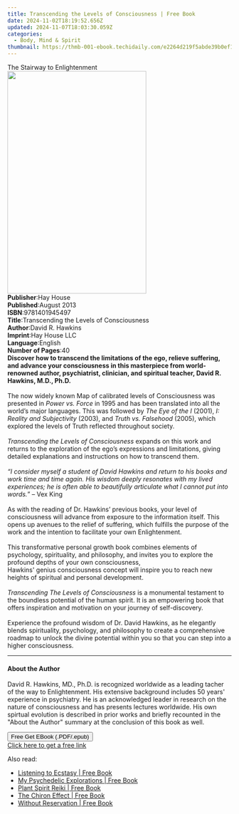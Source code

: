 ```yaml
---
title: Transcending the Levels of Consciousness | Free Book
date: 2024-11-02T18:19:52.656Z
updated: 2024-11-07T18:03:30.059Z
categories:
  - Body, Mind & Spirit
thumbnail: https://thmb-001-ebook.techidaily.com/e2264d219f5abde39b0ef11083f4bc4cba8f0f449064c266171264e740028a23.jpg
---
```

<main id="book-container">
  <div class="flex flex-col">
    <div class="book-brief flex-1 py-6 px-4 sm:p-6 md:py-10 md:px-8">
      <!-- brief-->
      <div class="book-brief-main">The Stairway to Enlightenment</div>
    </div>
    <div
      class="book-meta-info flex-1 grid gap-4 col-start-1 col-end-3 row-start-1 sm:mb-6 sm:grid-cols-4 lg:gap-6 lg:col-start-2 lg:row-end-6 lg:row-span-6 lg:mb-0"
    >
      <div
        class="book-meta-info-left place-content-center mt-4 p-4 text-sm leading-6 col-start-2 col-span-2 dark:text-slate-400"
      >
        <img
          class="w-full h-500 object-cover rounded-lg sm:h-255 sm:col-span-2 lg:col-span-full"
          src="https://img-001-ebook.techidaily.com/81ee82f8332387db90c4848e151bf06007baaba6c845371a8d75c37dd3d8ec58.jpg"
          alt=""
          width="312"
          height="500"
        />
      </div>
      <div
        class="book-meta-info-right mt-2 col-start-1 row-start-2 col-span-3 self-center"
      >
        <!-- meta data  -->
        <div class="flex flex-col px-4 md:px-8">
          <div class="flex-1">
            <strong>Publisher</strong>:<span class="px-2">Hay House</span>
          </div>
          <div class="flex-1">
            <strong>Published</strong>:<span class="px-2">August 2013</span>
          </div>
          <div class="flex-1">
            <strong>ISBN</strong>:<span class="px-2">9781401945497</span>
          </div>
          <div class="flex-1">
            <strong>Title</strong>:<span class="px-2"
              >Transcending the Levels of Consciousness</span
            >
          </div>
          <div class="flex-1">
            <strong>Author</strong>:<span class="px-2">David R. Hawkins</span>
          </div>
          <div class="flex-1">
            <strong>Imprint</strong>:<span class="px-2">Hay House LLC</span>
          </div>
          <div class="flex-1">
            <strong>Language</strong>:<span class="px-2">English</span>
          </div>
          <div class="flex-1">
            <strong>Number of Pages</strong>:<span class="px-2">40</span>
          </div>
        </div>
      </div>
    </div>
    <div class="book-description flex-1 py-6 px-4 sm:p-6 md:py-10 md:px-8">
      <div class="book-description-main">
        <div accordion-content="" id="description">
          <b
            >Discover how to transcend the limitations of the ego, relieve
            suffering, and advance your consciousness in this masterpiece from
            world-renowned author, psychiatrist, clinician, and spiritual
            teacher, David R. Hawkins, M.D., Ph.D.</b
          ><br /><b><br /></b>The now widely known Map of calibrated levels of
          Consciousness was presented in <i>Power vs. Force</i> in 1995 and has
          been translated into all the world’s major languages. This was
          followed by <i>The Eye of the I</i> (2001),
          <i>I: Reality and Subjectivity</i> (2003), and
          <i>Truth vs. Falsehood</i> (2005), which explored the levels of Truth
          reflected throughout society.<br /><br /><i
            >Transcending the Levels of Consciousness</i
          >
          expands on this work and returns to the exploration of the ego’s
          expressions and limitations, giving detailed explanations and
          instructions on how to transcend them.<br /><br /><i
            >“I consider myself a student of David Hawkins and return to his
            books and work time and time again. His wisdom deeply resonates with
            my lived experiences; he is often able to beautifully articulate
            what I cannot put into words.</i
          >” – Vex King<br /><br />As with the reading of Dr. Hawkins’ previous
          books, your level of consciousness will advance from exposure to the
          information itself. This opens up avenues to the relief of suffering,
          which fulfills the purpose of the work and the intention to facilitate
          your own Enlightenment.<br /><br />This transformative personal growth
          book combines elements of psychology, spirituality, and philosophy,
          and invites you to explore the profound depths of your own
          consciousness,<br />Hawkins' genius consciousness concept will inspire
          you to reach new heights of spiritual and personal development.<br /><br /><i
            >Transcending The Levels of Consciousness</i
          >
          is a monumental testament to the boundless potential of the human
          spirit. It is an empowering book that offers inspiration and
          motivation on your journey of self-discovery.<br /><br />Experience
          the profound wisdom of Dr. David Hawkins, as he elegantly blends
          spirituality, psychology, and philosophy to create a comprehensive
          roadmap to unlock the divine potential within you so that you can step
          into a higher consciousness.
        </div>
        <div class="accordion-fader"></div>
      </div>
    </div>
    <div class="book-excerpts flex-1 py-6 px-4 sm:p-6 md:py-10 md:px-8">
      <!-- excerpts-->
      <div class="book-excerpts-main">
        <hr />
        <h4 class="placeholder placeholder-heading">
          <span>About the Author</span>
        </h4>
        <p>
          David R. Hawkins, MD., Ph.D. is recognized worldwide as a leading
          tacher of the way to Enlightenment. His extensive background includes
          50 years' experience in psychiatry. He is an acknowledged leader in
          research on the nature of consciousness and has presents lectures
          worldwide. His own spirtual evolution is described in prior works and
          briefly recounted in the "About the Author" summary at the conclusion
          of this book as well.
        </p>
      </div>
    </div>
    <div
      class="book-about-author flex-1 py-6 px-4 sm:p-6 md:py-10 md:px-8"
    ></div>
    <div class="book-free-get flex-1 py-6 px-4 sm:p-6 md:py-10 md:px-8">
      <button
        id="btn-free-get"
        class="bg-blue-500 hover:bg-blue-700 text-white font-bold py-2 px-4 rounded"
      >
        Free Get EBook (.PDF/.epub)
      </button>
      <div id="countdown-display" class="px-2 text-lg mt-2"></div>
      <a
        id="free-link"
        class="hidden bg-blue-500 hover:bg-blue-700 text-white font-bold py-2 px-4 rounded"
        href="https://www.ebooks.com/en-us/book/96317434/transcending-the-levels-of-consciousness/david-r-hawkins/"
        target="_blank"
        >Click here to get a free link</a
      >
    </div>
    <script>
      let countdownTime = 0;
      let countdownInterval = null;
      document
        .getElementById('btn-free-get')
        .addEventListener('click', startCountdown);
      function startCountdown() {
        countdownTime = new Date().getTime() + 60000 * 3;
        countdownInterval = setInterval(updateCountdown, 1000);
        document.getElementById('btn-free-get').disabled = true;
        document
          .getElementById('btn-free-get')
          .classList.add('bg-gray-500', 'cursor-not-allowed');
      }
      function updateCountdown() {
        let currentTime = new Date().getTime();
        let timeLeft = countdownTime - currentTime;
        let secondsLeft = Math.floor(timeLeft / 1000);
        document.getElementById('countdown-display').innerHTML =
          `Remaining time: ${secondsLeft} seconds.`;
        if (secondsLeft <= 0) {
          clearInterval(countdownInterval);
          document.getElementById('btn-free-get').classList.add('hidden');
          document.getElementById('free-link').classList.remove('hidden');
          document.getElementById('countdown-display').innerHTML = '';
        }
      }
    </script>
  </div>
</main>

<ins class="adsbygoogle"
      style="display:block"
      data-ad-client="ca-pub-7571918770474297"
      data-ad-slot="8358498916"
      data-ad-format="auto"
      data-full-width-responsive="true"></ins>
    

<span class="atpl-alsoreadstyle">Also read:</span>
<div><ul>
<li><a href="https://novels-ebooks.techidaily.com/209961606-9781644111178-listening-to-ecstasy/"><u>Listening to Ecstasy | Free Book</u></a></li>
<li><a href="https://novels-ebooks.techidaily.com/209961604-9781644110591-my-psychedelic-explorations/"><u>My Psychedelic Explorations | Free Book</u></a></li>
<li><a href="https://novels-ebooks.techidaily.com/209961605-9781644111208-plant-spirit-reiki/"><u>Plant Spirit Reiki | Free Book</u></a></li>
<li><a href="https://novels-ebooks.techidaily.com/209961607-9781591433965-the-chiron-effect/"><u>The Chiron Effect | Free Book</u></a></li>
<li><a href="https://novels-ebooks.techidaily.com/209961602-9781591433859-without-reservation/"><u>Without Reservation | Free Book</u></a></li>
</ul></div>

